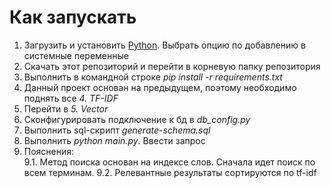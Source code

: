 # Как запускать

1. Загрузить и установить [Python](https://www.python.org/ftp/python/3.9.2/python-3.9.2-amd64.exe). Выбрать опцию по добавлению в системные переменные
2. Скачать этот репозиторий и перейти в корневую папку репозитория
3. Выполнить в командной строке _pip install -r requirements.txt_
4. Данный проект основан на предыдущем, поэтому необходимо поднять все _4. TF-IDF_
5. Перейти в _5. Vector_
6. Сконфигурировать подключение к бд в _db_config.py_
7. Выполнить sql-скрипт _generate-schema.sql_
8. Выполнить _python main.py_. Ввести запрос
9. Пояснения:           
    9.1. Метод поиска основан на индексе слов. Сначала идет поиск по всем терминам. 
    9.2. Релевантные результаты сортируются по tf-idf
    
      